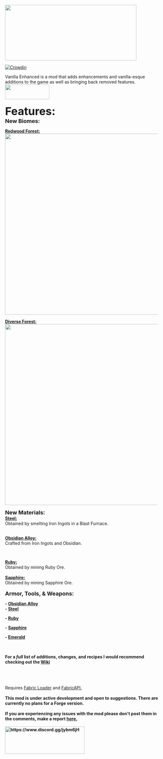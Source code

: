 <p><img src="https://i.imgur.com/qJt6UQ4.png" alt="" width="433" height="183" /></p>

[![Crowdin](https://badges.crowdin.net/vanillaenhanced/localized.svg)](https://crowdin.com/project/vanillaenhanced)
<p>Vanilla Enhanced is a mod that adds enhancements and vanilla-esque additions to the game as well as bringing back removed features.<br /><a href="https://www.curseforge.com/minecraft/mc-mods/fabric-api" target="_blank" rel="noopener noreferrer"><img src="https://i.imgur.com/Ol1Tcf8.png" alt="" width="146" height="49" /></a><br /><br /><span style="font-size: 36px;"><strong>Features:</strong></span><span style="font-size: 36px;"><strong><span style="font-size: 14px;"><br /><span style="font-size: 18px;">New Biomes:</span><br /></span></strong></span></p>
<p><span style="font-size: 14px;"><strong><a href="https://github.com/CamoMano/Vanilla-Enhanced/wiki/Biomes#redwood-forest" target="_blank" rel="noopener noreferrer">Redwood Forest:</a><br /><img src="https://i.imgur.com/iLhS0ce.png" alt="" width="1125" height="596" /></strong></span></p>
<p><span style="font-size: 14px;"><strong><a href="https://github.com/CamoMano/Vanilla-Enhanced/wiki/Biomes#diverse-forest" target="_blank" rel="noopener noreferrer">Diverse Forest:</a><br /><img src="https://i.imgur.com/Rdhgag3.png" alt="" width="1125" height="596" /><br /></strong></span></p>
<p><span style="font-size: 18px;"><strong>New Materials:</strong></span><br /><span style="font-size: 14px;"><a href="https://github.com/CamoMano/Vanilla-Enhanced/wiki/Steel" target="_blank" rel="noopener noreferrer"><strong>Steel:</strong></a><br />Obtained by smelting Iron Ingots in a Blast Furnace.</span></p>
<p><br /><span style="font-size: 14px;"><a href="https://github.com/CamoMano/Vanilla-Enhanced/wiki/Obsidian-Alloy" target="_blank" rel="noopener noreferrer"><strong>Obsidian Alloy:</strong></a></span><br /><span style="font-size: 14px;">Crafted from Iron Ingots and Obsidian.</span></p>
<p>&nbsp;</p>
<p><span style="font-size: 14px;"><a href="https://github.com/CamoMano/Vanilla-Enhanced/wiki/Ruby" target="_blank" rel="noopener noreferrer"><strong>Ruby:</strong></a></span><br /><span style="font-size: 14px;">Obtained by mining Ruby Ore.<br /><br /><a href="https://github.com/CamoMano/Vanilla-Enhanced/wiki/Sapphire" target="_blank" rel="noopener noreferrer"><strong>Sapphire:</strong></a><br />Obtained by mining Sapphire Ore.</span><br /><br /><span style="font-size: 18px;"><strong>Armor, Tools, &amp; Weapons:<br /></strong></span></p>
<p><span style="font-size: 14px;"><strong>- <a href="https://github.com/CamoMano/Vanilla-Enhanced/wiki/Obsidian-Alloy" target="_blank" rel="noopener noreferrer">Obsidian Alloy</a><br />- <a href="https://github.com/CamoMano/Vanilla-Enhanced/wiki/Steel" target="_blank" rel="noopener noreferrer">Steel</a><br /></strong></span></p>
<p><span style="font-size: 14px;"><strong>- <a href="https://github.com/CamoMano/Vanilla-Enhanced/wiki/Ruby" target="_blank" rel="noopener noreferrer">Ruby</a></strong></span></p>
<p><span style="font-size: 14px;"><strong>- <a href="https://github.com/CamoMano/Vanilla-Enhanced/wiki/Sapphire" target="_blank" rel="noopener noreferrer">Sapphire</a></strong></span></p>
<p><span style="font-size: 14px;"><strong>- <a href="https://github.com/CamoMano/Vanilla-Enhanced/wiki/Emerald" target="_blank" rel="noopener noreferrer">Emerald</a></strong></span></p>
<p><br /><br /><span style="font-size: 14px;"><strong>For a <em>full</em> list of additions, changes, and recipes I would recommend checking out the <a href="https://github.com/CamoMano/Vanilla-Enhanced/wiki" target="_blank" rel="noopener noreferrer">Wiki</a></strong></span><br /><br /><br /><br /><br />Requires <a href="https://fabricmc.net/" target="_blank" rel="noopener noreferrer">Fabric Loader</a> and <a href="https://www.curseforge.com/minecraft/mc-mods/fabric-api" target="_blank" rel="noopener noreferrer">FabricAPI.</a><br /><br /><strong>This mod is under active development and open to suggestions. There are currently no plans for a Forge version.<br /><br />If you are experiencing any issues with the mod please don't post them in the comments, make a report <a href="https://github.com/CamoMano/Vanilla-Enhanced/issues" target="_blank" rel="noopener noreferrer">here.</a><br /><br /><a href="https://www.discord.gg/jybm6jH"><img src="https://i.imgur.com/BV5MT5z.png" alt="https://www.discord.gg/jybm6jH" width="262" height="90" /></a><br /></strong></p>
